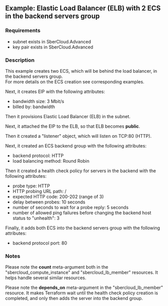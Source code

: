 ## Example: Elastic Load Balancer (ELB) with 2 ECS in the backend servers group

### Requirements

- subnet exists in SberCloud.Advanced
- key pair exists in SberCloud.Advanced

### Description

This example creates two ECS, which will be behind the load balancer, in the backend servers group.  
For more details on the ECS creation see corresponding examples.  

Next, it creates EIP with the following attributes:
- bandwidth size: 3 Mbit/s
- billed by: bandwidth

Then it provisions Elastic Load Balancer (ELB) in the subnet.  

Next, it attached the EIP to the ELB, so that ELB becomes **public**.

Then it created a "listener" object, which will listen on TCP:80 (HTTP).

Next, it created an ECS backend group with the following attributes:
- backend protocol: HTTP
- load balancing method: Round Robin

Then it created a health check policy for servers in the backend with the following attributes:
- probe type: HTTP
- HTTP probing URL path: /
- expected HTTP code: 200-202 (range of 3)
- delay between probes: 10 seconds
- number of seconds to wait for a probe reply: 5 seconds
- number of allowed ping failures before changing the backend host status to "unhealth": 3

Finally, it adds both ECS into the backend servers group with the following attributes:
- backend protocol port: 80

### Notes

Please note the **count** meta-argument both in the "sbercloud_compute_instance" and "sbercloud_lb_member" resources. It helps handle several similar resources.  

Please note the **depends_on** meta-argument in the "sbercloud_lb_member" resource. It makes Terraform wait until the health check policy creation is completed, and only then adds the server into the backend group.
